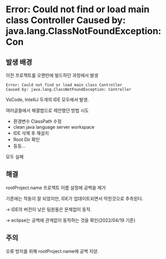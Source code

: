 # Error: Could not find or load main class Controller Caused by: java.lang.ClassNotFoundException: Con

## 발생 배경

이전 프로젝트를 오랜만에 빌드하던 과정에서 발생

```
Error: Could not find or load main class Controller
Caused by: java.lang.ClassNotFoundException: Controller
```

VsCode, IntelliJ 두개의 IDE 모두에서 발생.

여러글들에서 해결법으로 제안했던 방법 시도

* 환경변수 ClassPath 수정
* clean java language server workspace
* IDE 삭제 후 재설치
* Root Dir 확인
* 등등...

모두 실패

## 해결

rootProject.name 프로젝트 이름 설정에 공백을 제거

기존에는 작동이 잘 되었지만, IDE가 업데이트되면서 막힌것으로 추측된다.

\-> IDE의 버전이 낮은 팀원들은 문제없이 동작.

\-> eclipse는 공백에 관계없이 동작하는 것을 확인(2022/04/19 기준)



## 주의

오류 방지를 위해 rootProject.name에 공백 지양.

